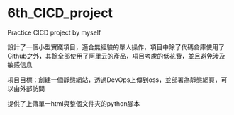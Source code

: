# 6th_CICD_project
Practice CICD project by myself

設計了一個小型實踐項目，適合無經驗的單人操作，項目中除了代碼倉庫使用了Github之外，其餘全部使用了阿里云的產品，項目考慮的低花費，並且避免涉及敏感信息

項目目標：創建一個靜態網站，透過DevOps上傳到oss，並部署為靜態網頁，可以由外部訪問

提供了上傳單一html與整個文件夾的python腳本